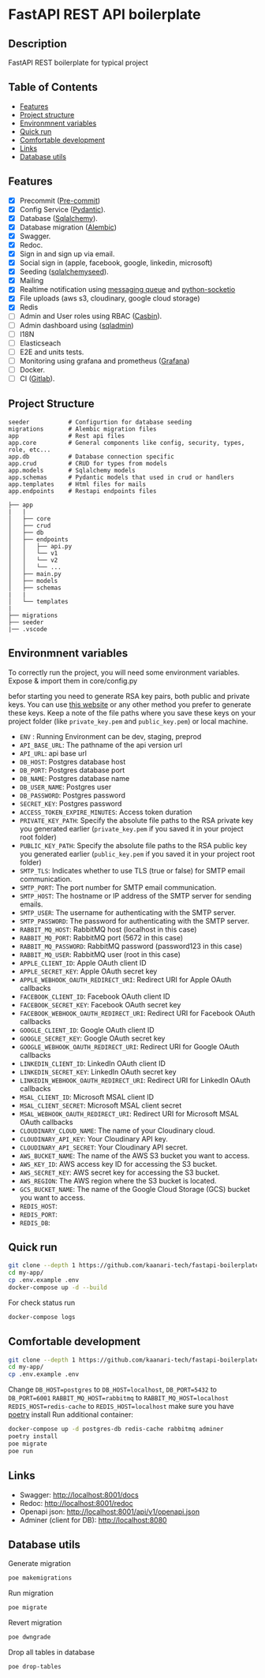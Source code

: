 # FastAPI REST API boilerplate

## Description <!-- omit in toc -->

FastAPI REST boilerplate for typical project

## Table of Contents <!-- omit in toc -->

- [Features](#features)
- [Project structure](#project-structure)
- [Environmnent variables](#environmnent-variables)
- [Quick run](#quick-run)
- [Comfortable development](#comfortable-development)
- [Links](#links)
- [Database utils](#database-utils)
<!-- - [Tests](#tests)
- [Tests in Docker](#tests-in-docker)
- [Test benchmarking](#test-benchmarking) -->

## Features

- [x] Precommit ([Pre-commit](https://pre-commit.com/))
- [x] Config Service ([Pydantic](https://docs.pydantic.dev/latest/concepts/pydantic_settings/)).
- [x] Database ([Sqlalchemy](https://www.sqlalchemy.org)).
- [x] Database migration ([Alembic](https://alembic.sqlalchemy.org))
- [x] Swagger.
- [x] Redoc.
- [x] Sign in and sign up via email.
- [x] Social sign in (apple, facebook, google, linkedin, microsoft)
- [x] Seeding ([sqlalchemyseed](https://sqlalchemyseed.readthedocs.io/en/stable/)).
- [x] Mailing
- [x] Realtime notification using [messaging queue](https://www.rabbitmq.com/) and [python-socketio](https://python-socketio.readthedocs.io/en/latest/server.html)
- [x] File uploads (aws s3, cloudinary, google cloud storage)
- [x] Redis
- [ ] Admin and User roles using RBAC ([Casbin](https://casbin.org/fr/docs/rbac)).
- [ ] Admin dashboard using ([sqladmin](https://aminalaee.dev/sqladmin/))
- [ ] I18N
- [ ] Elasticseach
- [ ] E2E and units tests.
- [ ] Monitoring using grafana and prometheus ([Grafana](https://grafana.com/))
- [ ] Docker.
- [ ] CI ([Gitlab](https://docs.gitlab.com/ee/ci/)).

## Project Structure

```
seeder           # Configurtion for database seeding
migrations       # Alembic migration files
app              # Rest api files
app.core         # General components like config, security, types, role, etc...
app.db           # Database connection specific
app.crud         # CRUD for types from models
app.models       # Sqlalchemy models
app.schemas      # Pydantic models that used in crud or handlers
app.templates    # Html files for mails
app.endpoints    # Restapi endpoints files
```

```
├── app
|   |
│   ├── core
│   ├── crud
│   ├── db
│   ├── endpoints
│   │   ├── api.py
│   │   └── v1
│   │   └── v2
│   │   └── ...
│   ├── main.py
│   ├── models
│   ├── schemas
|   |
│   └── templates
|
├── migrations
├── seeder
|── .vscode

```

## Environmnent variables
To correctly run the project, you will need some environment variables. Expose & import them in core/config.py

befor starting you need to generate RSA key pairs, both public and private keys.
You can use [this website](https://travistidwell.com/jsencrypt/demo/) or any other method you prefer to generate these keys.
Keep a note of the file paths where you save these keys on your project folder (like `private_key.pem` and `public_key.pem`) or local machine.


- `ENV` : Running Environment can be dev, staging, preprod
- `API_BASE_URL`: The pathname of the api version url
- `API_URL`: api base url
- `DB_HOST`: Postgres database host
- `DB_PORT`: Postgres database port
- `DB_NAME`: Postgres database name
- `DB_USER_NAME`: Postgres user
- `DB_PASSWORD`: Postgres password
- `SECRET_KEY`: Postgres password
- `ACCESS_TOKEN_EXPIRE_MINUTES`: Access token duration
- `PRIVATE_KEY_PATH`: Specify the absolute file paths to the RSA private key you generated earlier (`private_key.pem` if you saved it in your project root folder)
- `PUBLIC_KEY_PATH`: Specify the absolute file paths to the RSA public key you generated earlier (`public_key.pem` if you saved it in your project root folder)
- `SMTP_TLS`: Indicates whether to use TLS (true or false) for SMTP email communication.
- `SMTP_PORT`: The port number for SMTP email communication.
- `SMTP_HOST`: The hostname or IP address of the SMTP server for sending emails.
- `SMTP_USER`: The username for authenticating with the SMTP server.
- `SMTP_PASSWORD`: The password for authenticating with the SMTP server.
- `RABBIT_MQ_HOST`: RabbitMQ host (localhost in this case)
- `RABBIT_MQ_PORT`: RabbitMQ port (5672 in this case)
- `RABBIT_MQ_PASSWORD`: RabbitMQ password (password123 in this case)
- `RABBIT_MQ_USER`: RabbitMQ user (root in this case)
- `APPLE_CLIENT_ID`: Apple OAuth client ID
- `APPLE_SECRET_KEY`: Apple OAuth secret key
- `APPLE_WEBHOOK_OAUTH_REDIRECT_URI`: Redirect URI for Apple OAuth callbacks
- `FACEBOOK_CLIENT_ID`: Facebook OAuth client ID
- `FACEBOOK_SECRET_KEY`: Facebook OAuth secret key
- `FACEBOOK_WEBHOOK_OAUTH_REDIRECT_URI`: Redirect URI for Facebook OAuth callbacks
- `GOOGLE_CLIENT_ID`: Google OAuth client ID
- `GOOGLE_SECRET_KEY`: Google OAuth secret key
- `GOOGLE_WEBHOOK_OAUTH_REDIRECT_URI`: Redirect URI for Google OAuth callbacks
- `LINKEDIN_CLIENT_ID`: LinkedIn OAuth client ID
- `LINKEDIN_SECRET_KEY`: LinkedIn OAuth secret key
- `LINKEDIN_WEBHOOK_OAUTH_REDIRECT_URI`: Redirect URI for LinkedIn OAuth callbacks
- `MSAL_CLIENT_ID`: Microsoft MSAL client ID
- `MSAL_CLIENT_SECRET`: Microsoft MSAL client secret
- `MSAL_WEBHOOK_OAUTH_REDIRECT_URI`: Redirect URI for Microsoft MSAL OAuth callbacks
- `CLOUDINARY_CLOUD_NAME`: The name of your Cloudinary cloud.
- `CLOUDINARY_API_KEY`: Your Cloudinary API key.
- `CLOUDINARY_API_SECRET`: Your Cloudinary API secret.
- `AWS_BUCKET_NAME`: The name of the AWS S3 bucket you want to access.
- `AWS_KEY_ID`: AWS access key ID for accessing the S3 bucket.
- `AWS_SECRET_KEY`: AWS secret key for accessing the S3 bucket.
- `AWS_REGION`: The AWS region where the S3 bucket is located.
- `GCS_BUCKET_NAME`: The name of the Google Cloud Storage (GCS) bucket you want to access.
- `REDIS_HOST`:
- `REDIS_PORT`:
- `REDIS_DB`:

## Quick run

```bash
git clone --depth 1 https://github.com/kaanari-tech/fastapi-boilerplate.git my-app
cd my-app/
cp .env.example .env
docker-compose up -d --build
```

For check status run

```bash
docker-compose logs
```

## Comfortable development

```bash
git clone --depth 1 https://github.com/kaanari-tech/fastapi-boilerplate.git my-app
cd my-app/
cp .env.example .env
```

Change `DB_HOST=postgres` to `DB_HOST=localhost`, `DB_PORT=5432` to `DB_PORT=6001`
`RABBIT_MQ_HOST=rabbitmq` to `RABBIT_MQ_HOST=localhost`
`REDIS_HOST=redis-cache` to `REDIS_HOST=localhost`
make sure you have [poetry](https://python-poetry.org) install
Run additional container:

```bash
docker-compose up -d postgres-db redis-cache rabbitmq adminer
poetry install
poe migrate
poe run
```

## Links

- Swagger: <http://localhost:8001/docs>
- Redoc: <http://localhost:8001/redoc>
- Openapi json: <http://localhost:8001/api/v1/openapi.json>
- Adminer (client for DB): <http://localhost:8080>

## Database utils

Generate migration

```bash
poe makemigrations
```

Run migration

```bash
poe migrate
```

Revert migration

```bash
poe dwngrade
```

Drop all tables in database

```bash
poe drop-tables
```
